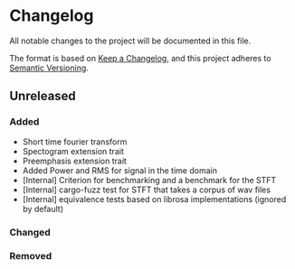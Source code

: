 # Changelog
All notable changes to the project will be documented in this file.

The format is based on [Keep a Changelog](https://keepachangelog.com/en/1.0.0/),
and this project adheres to [Semantic Versioning](https://semver.org/spec/v2.0.0.html).

## Unreleased
### Added
- Short time fourier transform
- Spectogram extension trait
- Preemphasis extension trait
- Added Power and RMS for signal in the time domain
- [Internal] Criterion for benchmarking and a benchmark for the STFT
- [Internal] cargo-fuzz test for STFT that takes a corpus of wav files
- [Internal] equivalence tests based on librosa implementations (ignored by default)

### Changed

### Removed
